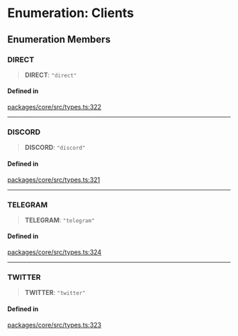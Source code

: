 # Enumeration: Clients

## Enumeration Members

### DIRECT

> **DIRECT**: `"direct"`

#### Defined in

[packages/core/src/types.ts:322](https://github.com/ai16z/eliza/blob/7fcf54e7fb2ba027d110afcc319c0b01b3f181dc/packages/core/src/types.ts#L322)

---

### DISCORD

> **DISCORD**: `"discord"`

#### Defined in

[packages/core/src/types.ts:321](https://github.com/ai16z/eliza/blob/7fcf54e7fb2ba027d110afcc319c0b01b3f181dc/packages/core/src/types.ts#L321)

---

### TELEGRAM

> **TELEGRAM**: `"telegram"`

#### Defined in

[packages/core/src/types.ts:324](https://github.com/ai16z/eliza/blob/7fcf54e7fb2ba027d110afcc319c0b01b3f181dc/packages/core/src/types.ts#L324)

---

### TWITTER

> **TWITTER**: `"twitter"`

#### Defined in

[packages/core/src/types.ts:323](https://github.com/ai16z/eliza/blob/7fcf54e7fb2ba027d110afcc319c0b01b3f181dc/packages/core/src/types.ts#L323)
